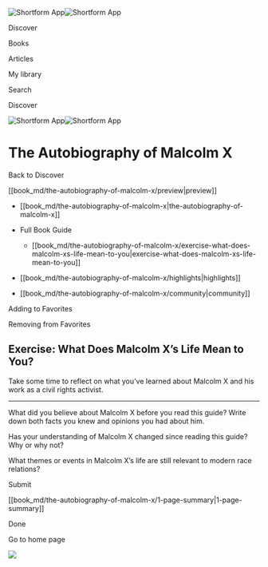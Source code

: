 ![Shortform App](/img/logo.36a2399e.svg)![Shortform App](/img/logo-dark.70c1b072.svg)

Discover

Books

Articles

My library

Search

Discover

![Shortform App](/img/logo.36a2399e.svg)![Shortform App](/img/logo-dark.70c1b072.svg)

# The Autobiography of Malcolm X

Back to Discover

[[book_md/the-autobiography-of-malcolm-x/preview|preview]]

  * [[book_md/the-autobiography-of-malcolm-x|the-autobiography-of-malcolm-x]]
  * Full Book Guide

    * [[book_md/the-autobiography-of-malcolm-x/exercise-what-does-malcolm-xs-life-mean-to-you|exercise-what-does-malcolm-xs-life-mean-to-you]]
  * [[book_md/the-autobiography-of-malcolm-x/highlights|highlights]]
  * [[book_md/the-autobiography-of-malcolm-x/community|community]]



Adding to Favorites 

Removing from Favorites 

## Exercise: What Does Malcolm X’s Life Mean to You?

Take some time to reflect on what you’ve learned about Malcolm X and his work as a civil rights activist.

* * *

What did you believe about Malcolm X before you read this guide? Write down both facts you knew and opinions you had about him.

Has your understanding of Malcolm X changed since reading this guide? Why or why not?

What themes or events in Malcolm X’s life are still relevant to modern race relations?

Submit 

[[book_md/the-autobiography-of-malcolm-x/1-page-summary|1-page-summary]]

Done

Go to home page 

![](https://bat.bing.com/action/0?ti=56018282&Ver=2&mid=c9f1efb0-238a-402e-aebf-ace4db924189&sid=1711133063fa11eebdec89a8b8ae3bbc&vid=171147a063fa11eea7440fcfeb230d96&vids=0&msclkid=N&pi=0&lg=en-US&sw=800&sh=600&sc=24&nwd=1&tl=Shortform%20%7C%20Book&p=https%3A%2F%2Fwww.shortform.com%2Fapp%2Fbook%2Fthe-autobiography-of-malcolm-x%2Fexercise-what-does-malcolm-xs-life-mean-to-you&r=&lt=417&evt=pageLoad&sv=1&rn=474658)
